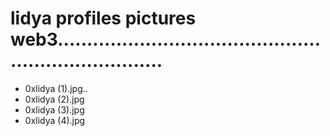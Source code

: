 # lidya profiles pictures web3.......................................................................
- 0xlidya (1).jpg..
- 0xlidya (2).jpg
- 0xlidya (3).jpg
- 0xlidya (4).jpg
